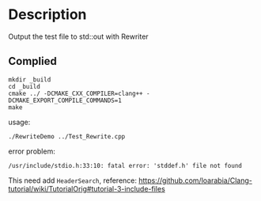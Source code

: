 # Description
Output the test file to std::out with Rewriter

## Complied

    mkdir _build
    cd _build
    cmake ../ -DCMAKE_CXX_COMPILER=clang++ -DCMAKE_EXPORT_COMPILE_COMMANDS=1
    make
usage:

    ./RewriteDemo ../Test_Rewrite.cpp

error problem:
    
    /usr/include/stdio.h:33:10: fatal error: 'stddef.h' file not found

This need add `HeaderSearch`, reference: https://github.com/loarabia/Clang-tutorial/wiki/TutorialOrig#tutorial-3-include-files
    

